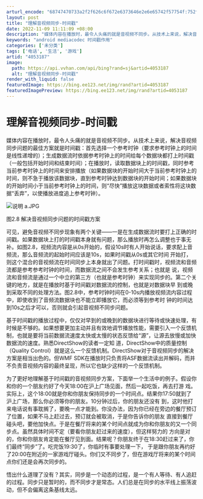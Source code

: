 ```yaml
---
arturl_encode: "68747470733a2f2f626c6f672e6373646e2e6e65742f57754f:752f61727469636c652f64657461696c732f34303533313837"
layout: post
title: "理解音视频同步-时间戳"
date: 2022-11-09 11:11:09 +08:00
description: "媒体内容在播放时，最令人头痛的就是音视频不同步。从技术上来说，解决音视频同步问题的最佳方案就是时间戳"
keywords: "android mediacodec 时间戳作用"
categories: ['未分类']
tags: ['电话', '生活', '游戏']
artid: "4053187"
image:
  path: https://api.vvhan.com/api/bing?rand=sj&artid=4053187
  alt: "理解音视频同步-时间戳"
render_with_liquid: false
featuredImage: https://bing.ee123.net/img/rand?artid=4053187
featuredImagePreview: https://bing.ee123.net/img/rand?artid=4053187
---
```


# 理解音视频同步-时间戳

媒体内容在播放时，最令人头痛的就是音视频不同步。从技术上来说，解决音视频同步问题的最佳方案就是时间戳：首先选择一个参考时钟（要求参考时钟上的时间 是线性递增的）；生成数据流时依据参考时钟上的时间给每个数据块都打上时间戳（一般包括开始时间和结束时间）；在播放时，读取数据块上的时间戳，同时参考 当前参考时钟上的时间来安排播放（如果数据块的开始时间大于当前参考时钟上的时间，则不急于播放该数据块，直到参考时钟达到数据块的开始时间；如果数据块 的开始时间小于当前参考时钟上的时间，则“尽快”播放这块数据或者索性将这块数据“丢弃”，以使播放进度追上参考时钟）。
  
  
![说明 a.JPG](http://www.vchelp.net/ASP/ibr_upload/1467.jpg)
  
  
图2.8 解决音视频同步问题的时间戳方案
  
  
  
可见，避免音视频不同步现象有两个关键——一是在生成数据流时要打上正确的时间戳。如果数据块上打的时间戳本身就有问题，那么播放时再怎么调整也于事无 补。如图2.8，视频流内容是从0s开始的，假设10s时有人开始说话，要求配上音频流，那么音频流的起始时间应该是10s，如果时间戳从0s或其它时间 开始打，则这个混合的音视频流在时间同步上本身就出了问题。打时间戳时，视频流和音频流都是参考参考时钟的时间，而数据流之间不会发生参考关系；也就是 说，视频流和音频流是通过一个中立的第三方（也就是参考时钟）来实现同步的。第二个关键的地方，就是在播放时基于时间戳对数据流的控制，也就是对数据块早 到或晚到采取不同的处理方法。图2.8中，参考时钟时间在0-10s内播放视频流内容过程中，即使收到了音频流数据块也不能立即播放它，而必须等到参考时 钟的时间达到10s之后才可以，否则就会引起音视频不同步问题。
  
  
基于时间戳的播放过程中，仅仅对早到的或晚到的数据块进行等待或快速处理，有时候是不够的。如果想要更加主动并且有效地调节播放性能，需要引入一个反馈机 制，也就是要将当前数据流速度太快或太慢的状态反馈给“源”，让源去放慢或加快数据流的速度。熟悉DirectShow的读者一定知 道，DirectShow中的质量控制（Quality Control）就是这么一个反馈机制。DirectShow对于音视频同步的解决方案是相当出色的。但WMF SDK在播放时只负责将ASF数据流读出并解码，而并不负责音视频内容的最终呈现，所以它也缺少这样的一个反馈机制。
  
  
为了更好地理解基于时间戳的音视频同步方案，下面举一个生活中的例子。假设你和你的一个朋友约好了今天18:00在沪上广场见面，然后一起吃饭，再去打游 戏。实际上，这个18:00就是你和你朋友保持同步的一个时间点。结果你17:50就到了沪上广场，那么你必须等你的朋友。10分钟过后，你的朋友还没有 到，这时他打来电话说有事耽搁了，要晚一点才能到。你没办法，因为你已经在旁边的餐厅预订了位置，如果不马上赶过去，预订就会被取消，于是你告诉你的朋友 直接到餐厅碰头吧，要他加快点。于是在餐厅将来的某个时间点就成为你和你朋友的又一个同步点。虽然具体时间不定（要看你朋友赶过来的速度），但这样努力的 方向是对的，你和你朋友肯定能在餐厅见到面。结果呢？你朋友终于在18:30赶过来了，你们最终“同步”了。吃完饭19:30了，你临时有事要处理一下， 于是跟你朋友再约好了20:00在附近的一家游戏厅碰头。你们又不同步了，但在游戏厅将来的某个时间点你们还是会再次同步的。
  
  
悟出什么道理了没有？其实，同步是一个动态的过程，是一个有人等待、有人追赶的过程。同步只是暂时的，而不同步才是常态。人们总是在同步的水平线上振荡波动，但不会偏离这条基线太远。